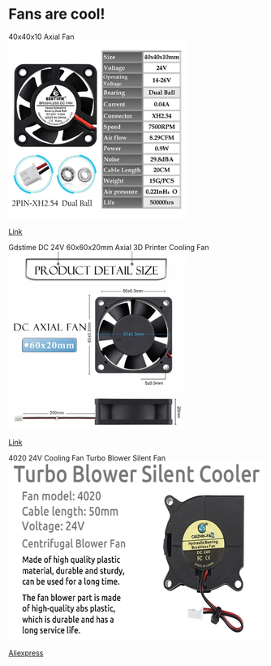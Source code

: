 # Fans are cool!

40x40x10 Axial Fan  
<img src="../images/Gdstime-24V-40x40x10mm.webp" width=350 height=350 title="Fan" />

[Link](https://www.aliexpress.us/item/2251832540325686.html?gatewayAdapt=glo2usa4itemAdapt)

Gdstime DC 24V 60x60x20mm Axial 3D Printer Cooling Fan   
<img src="../images/Gdstime-24V-60x60x20mm.webp" width=350 height=350 title="Fan" />

[Link](https://www.aliexpress.us/item/2251832813839000.html?spm=a2g0o.detail.0.0.9d38jMZ3jMZ3aw&gps-id=pcDetailTopMoreOtherSeller&scm=1007.40050.362094.0&scm_id=1007.40050.362094.0&scm-url=1007.40050.362094.0&pvid=cec2a819-af04-4fc9-ad1c-c593a66e53e5&_t=gps-id:pcDetailTopMoreOtherSeller,scm-url:1007.40050.362094.0,pvid:cec2a819-af04-4fc9-ad1c-c593a66e53e5,tpp_buckets:668%232846%238109%231935&pdp_npi=4%40dis%21USD%213.00%212.76%21%21%213.00%21%21%402103835e17041504578593310e736d%2112000036153421719%21rec%21US%21%21AB)

4020 24V Cooling Fan Turbo Blower Silent Fan  
<img src="../images/FYSETC.webp" width=600 height=350 title="Fan" />  

<a href="https://www.aliexpress.us/item/3256801278415934.html" target="_blank"> Aliexpress </a>

